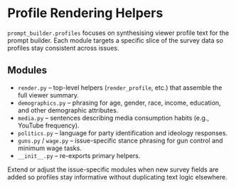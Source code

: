 # Profile Rendering Helpers

`prompt_builder.profiles` focuses on synthesising viewer profile text for the
prompt builder. Each module targets a specific slice of the survey data so
profiles stay consistent across issues.

## Modules

- `render.py` – top-level helpers (`render_profile`, etc.) that assemble the
  full viewer summary.
- `demographics.py` – phrasing for age, gender, race, income, education, and
  other demographic attributes.
- `media.py` – sentences describing media consumption habits (e.g., YouTube
  frequency).
- `politics.py` – language for party identification and ideology responses.
- `guns.py` / `wage.py` – issue-specific stance phrasing for gun control and
  minimum wage tasks.
- `__init__.py` – re-exports primary helpers.

Extend or adjust the issue-specific modules when new survey fields are added so
profiles stay informative without duplicating text logic elsewhere.
